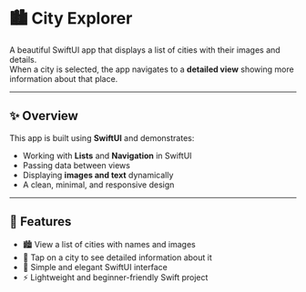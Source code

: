 # 🏙️ City Explorer

A beautiful SwiftUI app that displays a list of cities with their images and details.  
When a city is selected, the app navigates to a **detailed view** showing more information about that place.

---

## ✨ Overview

This app is built using **SwiftUI** and demonstrates:
- Working with **Lists** and **Navigation** in SwiftUI  
- Passing data between views  
- Displaying **images and text** dynamically  
- A clean, minimal, and responsive design

---

## 🚀 Features

- 🏙️ View a list of cities with names and images  
- 📜 Tap on a city to see detailed information about it  
- 🎨 Simple and elegant SwiftUI interface  
- ⚡ Lightweight and beginner-friendly Swift project  

